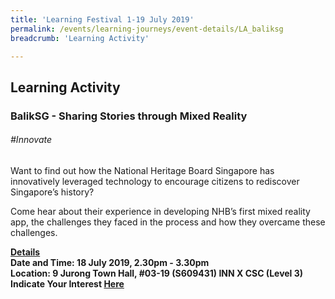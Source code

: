 ```yaml
---
title: 'Learning Festival 1-19 July 2019'
permalink: /events/learning-journeys/event-details/LA_baliksg
breadcrumb: 'Learning Activity'

---
```



## Learning Activity
### BalikSG - Sharing Stories through Mixed Reality

###### _#Innovate_

Want to find out how the National Heritage Board Singapore has innovatively leveraged technology to encourage citizens to rediscover Singapore’s history?

Come hear about their experience in developing NHB’s first mixed reality app, the challenges they faced in the process and how they overcame these challenges.

<b><u>Details</u><br>
**Date and Time: 18 July 2019, 2.30pm - 3.30pm** <br>
**Location: 9 Jurong Town Hall, #03-19 (S609431) INN X CSC (Level 3)** <br>
**Indicate Your Interest [Here](https://www.eventbrite.sg/e/baliksg-sharing-stories-through-mixed-reality-tickets-62248926214)** 
  
